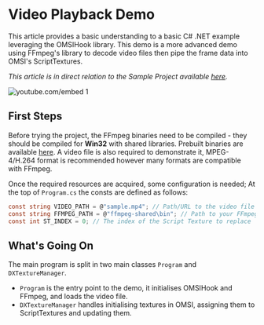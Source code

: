 # Video Playback Demo

This article provides a basic understanding to a basic C# .NET example leveraging the OMSIHook library. This demo is a more advanced 
demo using FFmpeg's library to decode video files then pipe the frame data into OMSI's ScriptTextures.

_This article is in direct relation to the Sample Project available [here](https://github.com/space928/Omsi-Extensions/tree/main/_OmsiHookExamples/Video_Demo)._

![youtube.com/embed 1](https://www.youtube.com/embed/61sMzpSCn0M)

## First Steps
Before trying the project, the FFmpeg binaries need to be compiled - they should be compiled for **Win32** with shared libraries. 
Prebuilt binaries are available [here](https://rwijnsma.home.xs4all.nl/files/ffmpeg/). A video file is also required to 
demonstrate it, MPEG-4/H.264 format is recommended however many formats are compatible with FFmpeg.

Once the required resources are acquired, some configuration is needed; At the top of `Program.cs` the consts are defined as follows:
```cs
const string VIDEO_PATH = @"sample.mp4"; // Path/URL to the video file
const string FFMPEG_PATH = @"ffmpeg-shared\bin"; // Path to your FFmpeg binaries
const int ST_INDEX = 0; // The index of the Script Texture to replace
```

## What's Going On
The main program is split in two main classes `Program` and `DXTextureManager`.
 - `Program` is the entry point to the demo, it initialises OMSIHook and FFmpeg, and loads the video file.
 - `DXTextureManager` handles initialising textures in OMSI, assigning them to ScriptTextures and updating them.

